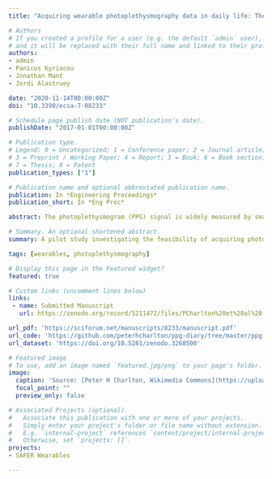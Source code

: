 ```yaml
---
title: "Acquiring wearable photoplethysmography data in daily life: The PPG Diary Pilot Study"

# Authors
# If you created a profile for a user (e.g. the default `admin` user), write the username (folder name) here 
# and it will be replaced with their full name and linked to their profile.
authors:
- admin
- Panicos Kyriacou
- Jonathan Mant
- Jordi Alastruey

date: "2020-11-14T00:00:00Z"
doi: "10.3390/ecsa-7-08233"

# Schedule page publish date (NOT publication's date).
publishDate: "2017-01-01T00:00:00Z"

# Publication type.
# Legend: 0 = Uncategorized; 1 = Conference paper; 2 = Journal article;
# 3 = Preprint / Working Paper; 4 = Report; 5 = Book; 6 = Book section;
# 7 = Thesis; 8 = Patent
publication_types: ["1"]

# Publication name and optional abbreviated publication name.
publication: In *Engineering Proceedings*
publication_short: In *Eng Proc*

abstract: The photoplethysmogram (PPG) signal is widely measured by smart watches and fitness bands for heart rate monitoring. New applications of the PPG are also emerging, such as to detect irregular heart rhythms, track infectious diseases, and monitor blood pressure. Consequently, datasets of PPG signals acquired in daily life are valuable for algorithm development. The aim of this pilot study was to assess the feasibility of acquiring PPG data in daily life. A single subject was asked to wear a wrist-worn PPG sensor six days a week for four weeks, and to keep a diary of daily activities. The sensor was worn for 75.0&#37; of the time, signals were acquired for 60.6&#37; of the time, and signal quality was high for 30.5&#37; of the time. This small pilot study demonstrated the feasibility of acquiring PPG data during daily living. Key lessons were learnt for future studies&#37; (i) devices which are waterproof and require charging less frequently may provide signals for a greater proportion of the time; (ii) data should either be stored on the device or streamed via a reliable connection to a second device for storage; (iii) it may be beneficial to acquire signals during the night or during periods of low activity to achieve high signal quality; and (iv) there are several promising areas for PPG algorithm development including the design of pulse wave analysis techniques to track changes in cardiovascular properties in daily life. The dataset and code are publicly available at DOI&#37; 10.5281/zenodo.3268500.

# Summary. An optional shortened abstract.
summary: A pilot study investigating the feasibility of acquiring photoplethysmogram (PPG) data during daily life.

tags: [wearables, photoplethysmography]

# Display this page in the Featured widget?
featured: true

# Custom links (uncomment lines below)
links:
 - name: Submitted Manuscript
   url: https://zenodo.org/record/5211472/files/PCharlton%20et%20al%20-%20Acquiring%20wearable%20PPG%20data%20%28submitted%20manuscript%29.docx?download=1

url_pdf: 'https://sciforum.net/manuscripts/8233/manuscript.pdf'
url_code: 'https://github.com/peterhcharlton/ppg-diary/tree/master/ppg-diary_v1.0'
url_dataset: 'https://doi.org/10.5281/zenodo.3268500'

# Featured image
# To use, add an image named `featured.jpg/png` to your page's folder. 
image:
  caption: 'Source: [Peter H Charlton, Wikimedia Commons](https://upload.wikimedia.org/wikipedia/commons/thumb/5/5c/SmartCare_wrist-worn_pulse_oximeter.jpg/1600px-SmartCare_wrist-worn_pulse_oximeter.jpg), [CC BY 4.0](https://creativecommons.org/licenses/by/4.0/)'
  focal_point: ""
  preview_only: false

# Associated Projects (optional).
#   Associate this publication with one or more of your projects.
#   Simply enter your project's folder or file name without extension.
#   E.g. `internal-project` references `content/project/internal-project/index.md`.
#   Otherwise, set `projects: []`.
projects:
- SAFER Wearables

---
```

